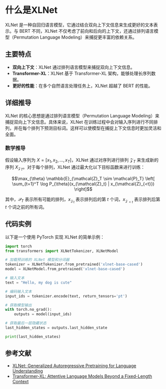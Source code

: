 # 什么是XLNet

XLNet 是一种自回归语言模型，它通过结合双向上下文信息来生成更好的文本表示。与 BERT 不同，XLNet 不仅考虑了前向和后向的上下文，还通过排列语言模型（Permutation Language Modeling）来捕捉更丰富的依赖关系。

## 主要特点

- **双向上下文**：XLNet 通过排列语言模型来捕捉双向上下文信息。
- **Transformer-XL**：XLNet 基于 Transformer-XL 架构，能够处理长序列数据。
- **更好的性能**：在多个自然语言处理任务上，XLNet 超越了 BERT 的性能。

## 详细推导

XLNet 的核心思想是通过排列语言模型（Permutation Language Modeling）来捕捉双向上下文信息。具体来说，XLNet 在训练过程中会对输入序列进行不同排列，并在每个排列下预测目标词。这样可以使模型在捕捉上下文信息时更加灵活和全面。

### 数学推导

假设输入序列为 $X = [x_1, x_2, ..., x_T]$，XLNet 通过对序列进行排列 $\mathcal{Z}_T$ 来生成新的序列 $X_{\mathcal{Z}_T}$。对于每个排列，XLNet 通过最大化以下目标函数来进行训练：

```math
\max_{\theta} \mathbb{E}_{\mathcal{Z}_T \sim \mathcal{P}_T} \left[ \sum_{t=1}^T \log P_{\theta}(x_{\mathcal{Z}_t} | x_{\mathcal{Z}_{<t}}) \right]
```

其中，$\mathcal{P}_T$ 表示所有可能的排列，$x_{\mathcal{Z}_t}$ 表示排列后的第 $t$ 个词，$x_{\mathcal{Z}_{<t}}$ 表示排列后第 $t$ 个词之前的所有词。

## 代码实例

以下是一个使用 PyTorch 实现 XLNet 的简单示例：

```python
import torch
from transformers import XLNetTokenizer, XLNetModel

# 加载预训练的 XLNet 模型和分词器
tokenizer = XLNetTokenizer.from_pretrained('xlnet-base-cased')
model = XLNetModel.from_pretrained('xlnet-base-cased')

# 输入文本
text = "Hello, my dog is cute"

# 编码输入文本
input_ids = tokenizer.encode(text, return_tensors='pt')

# 获取模型输出
with torch.no_grad():
    outputs = model(input_ids)

# 获取最后一层隐藏状态
last_hidden_states = outputs.last_hidden_state

print(last_hidden_states)
```

## 参考文献

- [XLNet: Generalized Autoregressive Pretraining for Language Understanding](https://arxiv.org/abs/1906.08237)
- [Transformer-XL: Attentive Language Models Beyond a Fixed-Length Context](https://arxiv.org/abs/1901.02860)